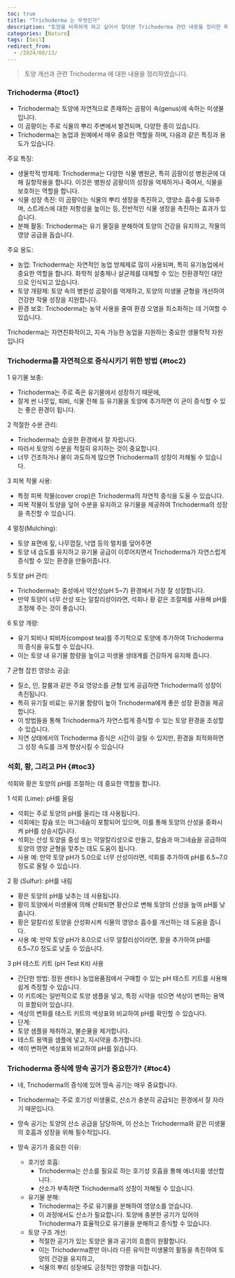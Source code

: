```yaml
---
toc: true
title: "Trichoderma 는 무엇인가"
description: "토양을 비옥하게 하고 싶어서 찾아본 Trichoderma 관련 내용들 정리한 페이지 입니다" 
categories: [Nature]
tags: [Soil]
redirect_from:
  - /2024/08/13/
---
```


> 토양 개선과 관련 Trichoderma 에 대한 내용을 정리하였습니다.

### Trichoderma {#toc1}

- Trichoderma는 토양에 자연적으로 존재하는 곰팡이 속(genus)에 속하는 미생물입니다.
- 이 곰팡이는 주로 식물의 뿌리 주변에서 발견되며, 다양한 종이 있습니다.
- Trichoderma는 농업과 원예에서 매우 중요한 역할을 하며, 다음과 같은 특징과 용도가 있습니다.

주요 특징:

- 생물학적 방제제: Trichoderma는 다양한 식물 병원균, 특히 곰팡이성 병원균에 대해 길항작용을 합니다.
이것은 병원성 곰팡이의 성장을 억제하거나 죽여서, 식물을 보호하는 역할을 합니다.
- 식물 성장 촉진: 이 곰팡이는 식물의 뿌리 생장을 촉진하고, 영양소 흡수를 도와주며, 스트레스에 대한 저항성을 높이는 등, 전반적인 식물 생장을 촉진하는 효과가 있습니다.
- 분해 활동: Trichoderma는 유기 물질을 분해하여 토양의 건강을 유지하고, 작물의 영양 공급을 돕습니다.

주요 용도:

- 농업: Trichoderma는 자연적인 농업 방제제로 많이 사용되며, 특히 유기농업에서 중요한 역할을 합니다. 화학적 살충제나 살균제를 대체할 수 있는 친환경적인 대안으로 인식되고 있습니다.
- 토양 개량제: 토양 속의 병원성 곰팡이를 억제하고, 토양의 미생물 균형을 개선하여 건강한 작물 성장을 지원합니다.
- 환경 보호: Trichoderma는 농약 사용을 줄여 환경 오염을 최소화하는 데 기여할 수 있습니다.

Trichoderma는 자연친화적이고, 지속 가능한 농업을 지원하는 중요한 생물학적 자원입니다

### Trichoderma를 자연적으로 증식시키기 위한 방법 {#toc2}

1 유기물 보충:

- Trichoderma는 주로 죽은 유기물에서 성장하기 때문에,
- 잘게 썬 나뭇잎, 퇴비, 식물 잔해 등 유기물을 토양에 추가하면 이 균이 증식할 수 있는 좋은 환경이 됩니다.

2 적절한 수분 관리:

- Trichoderma는 습윤한 환경에서 잘 자랍니다.
- 따라서 토양의 수분을 적절히 유지하는 것이 중요합니다.
- 너무 건조하거나 물이 과도하게 많으면 Trichoderma의 성장이 저해될 수 있습니다.

3 피복 작물 사용:

- 특정 피복 작물(cover crop)은 Trichoderma의 자연적 증식을 도울 수 있습니다.
- 피복 작물이 토양을 덮어 수분을 유지하고 유기물을 제공하여 Trichoderma의 성장을 촉진할 수 있습니다.

4 멀칭(Mulching):

- 토양 표면에 짚, 나무껍질, 낙엽 등의 멀치를 덮어주면
- 토양 내 습도를 유지하고 유기물 공급이 이루어지면서 Trichoderma가 자연스럽게 증식할 수 있는 환경을 만들어줍니다.

5 토양 pH 관리:

- Trichoderma는 중성에서 약산성(pH 5~7) 환경에서 가장 잘 성장합니다.
- 만약 토양이 너무 산성 또는 알칼리성이라면, 석회나 황 같은 조절제를 사용해 pH를 조정해 주는 것이 좋습니다.

6 토양 개량:

- 유기 퇴비나 퇴비차(compost tea)를 주기적으로 토양에 추가하여 Trichoderma의 증식을 유도할 수 있습니다.
- 이는 토양 내 유기물 함량을 높이고 미생물 생태계를 건강하게 유지해 줍니다.

7 균형 잡힌 영양소 공급:

- 질소, 인, 칼륨과 같은 주요 영양소를 균형 있게 공급하면 Trichoderma의 성장이 촉진됩니다.
- 특히 유기질 비료는 유기물 함량이 높아 Trichoderma에게 좋은 성장 환경을 제공합니다.
- 이 방법들을 통해 Trichoderma가 자연스럽게 증식할 수 있는 토양 환경을 조성할 수 있습니다.
- 자연 상태에서의 Trichoderma 증식은 시간이 걸릴 수 있지만, 환경을 최적화하면 그 성장 속도를 크게 향상시킬 수 있습니다

### 석회, 황, 그리고 PH {#toc3}

석회와 황은 토양의 pH를 조절하는 데 중요한 역할을 합니다.

1 석회 (Lime): pH를 올림

- 석회는 주로 토양의 pH를 올리는 데 사용됩니다.
- 석회에는 칼슘 또는 마그네슘이 포함되어 있으며, 이를 통해 토양의 산성을 중화시켜 pH를 상승시킵니다.
- 석회는 산성 토양을 중성 또는 약알칼리성으로 만들고, 칼슘과 마그네슘을 공급하여 토양의 영양 균형을 맞추는 데도 도움이 됩니다.
- 사용 예: 만약 토양 pH가 5.0으로 너무 산성이라면, 석회를 추가하여 pH를 6.5~7.0 정도로 올릴 수 있습니다.

2 황 (Sulfur): pH를 내림

- 황은 토양의 pH를 낮추는 데 사용됩니다.
- 황이 토양에서 미생물에 의해 산화되면 황산으로 변해 토양의 산성을 높여 pH를 낮춥니다.
- 황은 알칼리성 토양을 산성화시켜 식물의 영양소 흡수를 개선하는 데 도움을 줍니다.
- 사용 예: 만약 토양 pH가 8.0으로 너무 알칼리성이라면, 황을 추가하여 pH를 6.5~7.0 정도로 낮출 수 있습니다.

3 pH 테스트 키트 (pH Test Kit) 사용

- 간단한 방법: 정원 센터나 농업용품점에서 구매할 수 있는 pH 테스트 키트를 사용해 쉽게 측정할 수 있습니다.
- 이 키트에는 일반적으로 토양 샘플을 넣고, 특정 시약을 섞으면 색상이 변하는 용액이 포함되어 있습니다.
- 색상의 변화를 테스트 키트의 색상표와 비교하여 pH를 확인할 수 있습니다.
- 단계:
- 토양 샘플을 채취하고, 불순물을 제거합니다.
- 테스트 용액을 샘플에 넣고, 지시약을 추가합니다.
- 색이 변하면 색상표와 비교하여 pH를 읽습니다.

### Trichoderma 증식에 땅속 공기가 중요한가? {#toc4}

- 네, Trichoderma의 증식에 있어 땅속 공기는 매우 중요합니다.
- Trichoderma는 주로 호기성 미생물로, 산소가 충분히 공급되는 환경에서 잘 자라기 때문입니다.
- 땅속 공기는 토양의 산소 공급을 담당하며, 이 산소는 Trichoderma와 같은 미생물의 호흡과 성장을 위해 필수적입니다.

- 땅속 공기가 중요한 이유:
  - 호기성 호흡:
    - Trichoderma는 산소를 필요로 하는 호기성 호흡을 통해 에너지를 생산합니다.
    - 산소가 부족하면 Trichoderma의 성장이 저해될 수 있습니다.
  - 유기물 분해:
    - Trichoderma는 주로 유기물을 분해하여 영양소를 얻습니다.
    - 이 과정에서도 산소가 필요합니다. 토양에 충분한 공기가 있어야 Trichoderma가 효율적으로 유기물을 분해하고 증식할 수 있습니다.
  - 토양 구조 개선:
    - 적절한 공기가 있는 토양은 물과 공기의 흐름이 원활합니다.
    - 이는 Trichoderma뿐만 아니라 다른 유익한 미생물의 활동을 촉진하여 토양의 건강을 유지하고,
    - 식물의 뿌리 성장에도 긍정적인 영향을 미칩니다.
